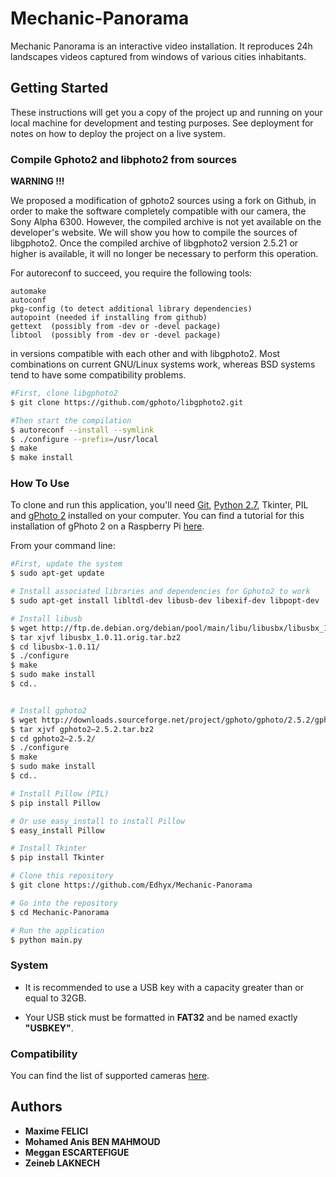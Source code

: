 # Mechanic-Panorama

Mechanic Panorama is an interactive video installation. It reproduces 24h landscapes videos captured from windows of various cities inhabitants.

## Getting Started

These instructions will get you a copy of the project up and running on your local machine for development and testing purposes. See deployment for notes on how to deploy the project on a live system.

### Compile Gphoto2 and libphoto2 from sources

**WARNING !!!**

We proposed a modification of gphoto2 sources using a fork on Github, in order to make the software completely compatible with our camera, the Sony Alpha 6300. However, the compiled archive is not yet available on the developer's website. We will show you how to compile the sources of libgphoto2. Once the compiled archive of libgphoto2 version 2.5.21 or higher is available, it will no longer be necessary to perform this operation.

For autoreconf to succeed, you require the following tools:

	automake
	autoconf
	pkg-config (to detect additional library dependencies)
	autopoint (needed if installing from github)
	gettext  (possibly from -dev or -devel package)
	libtool  (possibly from -dev or -devel package)

in versions compatible with each other and with libgphoto2. Most
combinations on current GNU/Linux systems work, whereas BSD systems tend to have some compatibility problems.

```bash
#First, clone libgphoto2
$ git clone https://github.com/gphoto/libgphoto2.git

#Then start the compilation
$ autoreconf --install --symlink
$ ./configure --prefix=/usr/local
$ make
$ make install
```


### How To Use

To clone and run this application, you'll need [Git](https://git-scm.com), [Python 2.7](https://www.python.org/download/releases/2.7/), Tkinter, PIL and [gPhoto 2](http://gphoto.org) installed on your computer.
You can find a tutorial for this installation of gPhoto 2 on a Raspberry Pi [here](https://medium.com/@cgulabrani/controlling-your-dslr-through-raspberry-pi-ad4896f5e225).

 From your command line:

```bash
#First, update the system
$ sudo apt-get update

# Install associated libraries and dependencies for Gphoto2 to work
$ sudo apt-get install libltdl-dev libusb-dev libexif-dev libpopt-dev

# Install libusb
$ wget http://ftp.de.debian.org/debian/pool/main/libu/libusbx/libusbx_1.0.11.orig.tar.bz2
$ tar xjvf libusbx_1.0.11.orig.tar.bz2
$ cd libusbx-1.0.11/
$ ./configure
$ make
$ sudo make install
$ cd..


# Install gphoto2
$ wget http://downloads.sourceforge.net/project/gphoto/gphoto/2.5.2/gphoto2-2.5.2.tar.bz2
$ tar xjvf gphoto2–2.5.2.tar.bz2
$ cd gphoto2–2.5.2/
$ ./configure
$ make
$ sudo make install
$ cd..

# Install Pillow (PIL)
$ pip install Pillow

# Or use easy_install to install Pillow
$ easy_install Pillow

# Install Tkinter
$ pip install Tkinter

# Clone this repository
$ git clone https://github.com/Edhyx/Mechanic-Panorama

# Go into the repository
$ cd Mechanic-Panorama

# Run the application
$ python main.py
```

### System

* It is recommended to use a USB key with a capacity greater than or equal to 32GB.

* Your USB stick must be formatted in **FAT32** and be named exactly **"USBKEY"**.

### Compatibility

You can find the list of supported cameras [here](http://gphoto.org/proj/libgphoto2/support.php).

## Authors

* **Maxime FELICI**
* **Mohamed Anis BEN MAHMOUD**
* **Meggan ESCARTEFIGUE**
* **Zeineb LAKNECH**
